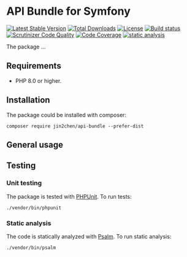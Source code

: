 # API Bundle for Symfony

[![Latest Stable Version](https://poser.pugx.org/jin2chen/api-bundle/v/stable.png)](https://packagist.org/packages/jin2chen/api-bundle)
[![Total Downloads](https://poser.pugx.org/jin2chen/api-bundle/downloads.png)](https://packagist.org/packages/jin2chen/api-bundle)
[![License](http://poser.pugx.org/jin2chen/api-bundle/license)](https://packagist.org/packages/jin2chen/api-bundle)
[![Build status](https://github.com/jin2chen/api-bundle/workflows/build/badge.svg)](https://github.com/jin2chen/api-bundle/actions?query=workflow%3Abuild)
[![Scrutinizer Code Quality](https://scrutinizer-ci.com/g/jin2chen/api-bundle/badges/quality-score.png?b=master)](https://scrutinizer-ci.com/g/jin2chen/api-bundle/?branch=master)
[![Code Coverage](https://scrutinizer-ci.com/g/jin2chen/api-bundle/badges/coverage.png?b=master)](https://scrutinizer-ci.com/g/jin2chen/api-bundle/?branch=master)
[![static analysis](https://github.com/jin2chen/api-bundle/workflows/static%20analysis/badge.svg)](https://github.com/jin2chen/api-bundle/actions?query=workflow%3A%22static+analysis%22)

The package ...

## Requirements

- PHP 8.0 or higher.

## Installation

The package could be installed with composer:

```shell
composer require jin2chen/api-bundle --prefer-dist
```

## General usage

## Testing

### Unit testing

The package is tested with [PHPUnit](https://phpunit.de/). To run tests:

```shell
./vendor/bin/phpunit
```

### Static analysis

The code is statically analyzed with [Psalm](https://psalm.dev/). To run static analysis:

```shell
./vendor/bin/psalm
```
